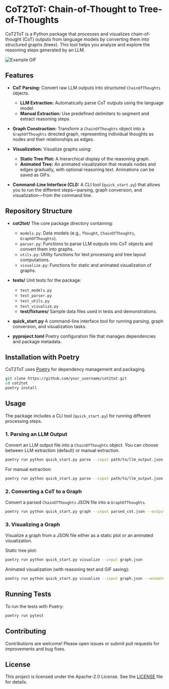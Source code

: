 # CoT2ToT: Chain-of-Thought to Tree-of-Thoughts

CoT2ToT is a Python package that processes and visualizes chain-of-thought (CoT) outputs from language models by converting them into structured graphs (trees). This tool helps you analyze and explore the reasoning steps generated by an LLM.

![Example GIF](assets/animation.gif)

## Features

- **CoT Parsing:**
  Convert raw LLM outputs into structured `ChainOfThoughts` objects.
  - **LLM Extraction:** Automatically parse CoT outputs using the language model.
  - **Manual Extraction:** Use predefined delimiters to segment and extract reasoning steps.

- **Graph Construction:**
  Transform a `ChainOfThoughts` object into a `GraphOfThoughts` directed graph, representing individual thoughts as nodes and their relationships as edges.

- **Visualization:**
  Visualize graphs using:
  - **Static Tree Plot:** A hierarchical display of the reasoning graph.
  - **Animated Tree:** An animated visualization that reveals nodes and edges gradually, with optional reasoning text. Animations can be saved as GIFs.

- **Command-Line Interface (CLI):**
  A CLI tool (`quick_start.py`) that allows you to run the different steps—parsing, graph conversion, and visualization—from the command line.

## Repository Structure

- **cot2tot/**
  The core package directory containing:
  - `models.py`: Data models (e.g., `Thought`, `ChainOfThoughts`, `GraphOfThoughts`).
  - `parser.py`: Functions to parse LLM outputs into CoT objects and convert them into graphs.
  - `utils.py`: Utility functions for text processing and tree layout computations.
  - `visualize.py`: Functions for static and animated visualization of graphs.

- **tests/**
  Unit tests for the package:
  - `test_models.py`
  - `test_parser.py`
  - `test_utils.py`
  - `test_visualize.py`
  - **test/fixtures/**
    Sample data files used in tests and demonstrations.

- **quick_start.py**
  A command-line interface tool for running parsing, graph conversion, and visualization tasks.



- **pyproject.toml**
  Poetry configuration file that manages dependencies and package metadata.

## Installation with Poetry

CoT2ToT uses [Poetry](https://python-poetry.org/) for dependency management and packaging.

```bash
git clone https://github.com/your_username/cot2tot.git
cd cot2tot
poetry install
```

## Usage

The package includes a CLI tool (`quick_start.py`) for running different processing steps.

### 1. Parsing an LLM Output

Convert an LLM output file into a `ChainOfThoughts` object.
You can choose between LLM extraction (default) or manual extraction.

```bash
poetry run python quick_start.py parse --input path/to/llm_output.json --output parsed_cot.json
```

For manual extraction:

```bash
poetry run python quick_start.py parse --input path/to/llm_output.json --method manual --output parsed_cot.json
```

### 2. Converting a CoT to a Graph

Convert a parsed `ChainOfThoughts` JSON file into a `GraphOfThoughts`.

```bash
poetry run python quick_start.py graph --input parsed_cot.json --output graph.json
```

### 3. Visualizing a Graph

Visualize a graph from a JSON file either as a static plot or an animated visualization.

Static tree plot:

```bash
poetry run python quick_start.py visualize --input graph.json
```

Animated visualization (with reasoning text and GIF saving):

```bash
poetry run python quick_start.py visualize --input graph.json --animate --show_reasoning --speed 0.3 --save tree_animation.gif
```

## Running Tests

To run the tests with Poetry:

```bash
poetry run pytest
```

## Contributing

Contributions are welcome! Please open issues or submit pull requests for improvements and bug fixes.

## License

This project is licensed under the Apache-2.0 License. See the [LICENSE](LICENSE) file for details.
